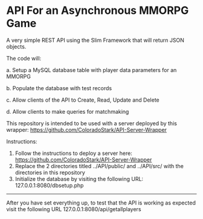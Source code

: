 # API For an Asynchronous MMORPG Game
A very simple REST API using the Slim Framework that will return JSON objects.  

The code will:

 a. Setup a MySQL database table with player data parameters for an MMORPG
 
 b. Populate the database with test records
 
 c. Allow clients of the API to Create, Read, Update and Delete
 
 d. Allow clients to make queries for matchmaking
 
 
 
This repository is intended to be used with a server deployed by this wrapper: https://github.com/ColoradoStark/API-Server-Wrapper

Instructions:  

1. Follow the instructions to deploy a server here: https://github.com/ColoradoStark/API-Server-Wrapper
2. Replace the 2 directories titled ../API/public/ and ../API/src/ with the directories in this repository
3. Initialize the database by visiting the following URL: 127.0.0.1:8080/dbsetup.php

------------------------------------------------------------------------------------------------------

After you have set everything up, to test that the API is working as expected 
visit the following URL 127.0.0.1:8080/api/getallplayers
